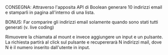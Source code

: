 CONSEGNA:
Attraverso l'apposita API di Boolean generare 10 indirizzi email e stamparli in pagina all'interno di una lista.

BONUS:
Far comparire gli indirizzi email solamente quando sono stati tutti generati (v. live coding)

Rimuovere la chiamata al mount e invece aggiungere un input e un pulsante. La richiesta partirà al click sul pulsante e recupererarà N indirizzi mail, dove N è il numero inserito dall'utente in input.